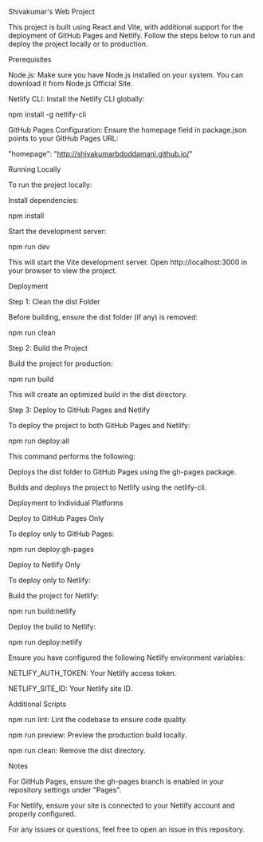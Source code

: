 Shivakumar's Web Project

This project is built using React and Vite, with additional support for the deployment of GitHub Pages and Netlify. Follow the steps below to run and deploy the project locally or to production.

Prerequisites

Node.js: Make sure you have Node.js installed on your system. You can download it from Node.js Official Site.

Netlify CLI: Install the Netlify CLI globally:

npm install -g netlify-cli

GitHub Pages Configuration: Ensure the homepage field in package.json points to your GitHub Pages URL:

"homepage": "http://shivakumarbdoddamani.github.io/"

Running Locally

To run the project locally:

Install dependencies:

npm install

Start the development server:

npm run dev

This will start the Vite development server. Open http://localhost:3000 in your browser to view the project.

Deployment

Step 1: Clean the dist Folder

Before building, ensure the dist folder (if any) is removed:

npm run clean

Step 2: Build the Project

Build the project for production:

npm run build

This will create an optimized build in the dist directory.

Step 3: Deploy to GitHub Pages and Netlify

To deploy the project to both GitHub Pages and Netlify:

npm run deploy:all

This command performs the following:

Deploys the dist folder to GitHub Pages using the gh-pages package.

Builds and deploys the project to Netlify using the netlify-cli.

Deployment to Individual Platforms

Deploy to GitHub Pages Only

To deploy only to GitHub Pages:

npm run deploy:gh-pages

Deploy to Netlify Only

To deploy only to Netlify:

Build the project for Netlify:

npm run build:netlify

Deploy the build to Netlify:

npm run deploy:netlify

Ensure you have configured the following Netlify environment variables:

NETLIFY_AUTH_TOKEN: Your Netlify access token.

NETLIFY_SITE_ID: Your Netlify site ID.

Additional Scripts

npm run lint: Lint the codebase to ensure code quality.

npm run preview: Preview the production build locally.

npm run clean: Remove the dist directory.

Notes

For GitHub Pages, ensure the gh-pages branch is enabled in your repository settings under "Pages".

For Netlify, ensure your site is connected to your Netlify account and properly configured.

For any issues or questions, feel free to open an issue in this repository.
